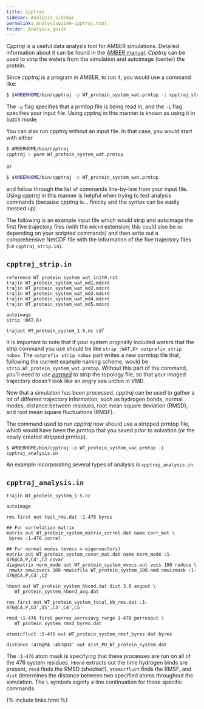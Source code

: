 ```yaml
---
title: Cpptraj
sidebar: Analysis_sidebar
permalink: Analysisguide-cpptraj.html
folder: Analysis_guide
---
```


<link rel="stylesheet" href="css/theme-purple.css">

*Cpptraj* is a useful data analysis tool for AMBER simulations.
Detailed information about it can be found in the
[AMBER manual](http://ambermd.org/doc12/Amber19.pdf).
*Cpptraj* can be used to strip the waters from the simulation and autoimage
(center) the protein.

Since *cpptraj* is a program in AMBER, to run it, you would use a command like:
```bash
$ $AMBERHOME/bin/cpptraj -p WT_protein_system_wat.prmtop -i cpptraj_strip.in
```
The `-p` flag specifies that a prmtop file is being read in, and the
`-i` flag specifies your input file.
Using *cpptraj* in this manner is known as using it in batch mode.

You can also run *cpptraj* without an input file. In that case, you would start
with either
```bash
$ AMBERHOME/bin/cpptraj
cpptraj > parm WT_protein_system_wat.prmtop
```
or
```bash
$ $AMBERHOME/bin/cpptraj -p WT_protein_system_wat.prmtop
```
and follow through the list of commands line-by-line from your input file.
Using *cpptraj* in this manner is helpful when trying to test analysis commands
(because *cpptraj* is... finicky and the syntax can be easily messed up).

The following is an example input file which would strip and autoimage the
first five trajectory files (with the `mdcrd` extension;
this could also be `nc` depending on your scripted commands) and then write out
a comprehensive NetCDF file with the information of the five trajectory files
(i.e `cpptraj_strip.in`).

## `cpptraj_strip.in`
```
reference WT_protein_system_wat_init0.rst
trajin WT_protein_system_wat_md1.mdcrd
trajin WT_protein_system_wat_md2.mdcrd
trajin WT_protein_system_wat_md3.mdcrd
trajin WT_protein_system_wat_md4.mdcrd
trajin WT_protein_system_wat_md5.mdcrd

autoimage
strip :WAT,K+

trajout WT_protein_system_1-5.nc cdf
```

It is important to note that if your system originally included waters that the
strip command you use should be like `strip :WAT,K+ outprefix strip nobox`.
The `outprefix strip nobox` part writes a new parmtop file that, following the
current example naming scheme, would be `strip.WT_protein_system_wat.prmtop`.
Without this part of the command, you'll need to use
[<i>parmed</i>](Analysisguide-parmed.html) to strip the topology file, so that
your imaged trajectory doesn't look like an angry sea urchin in VMD.

Now that a simulation has been processed, *cpptraj* can be used to gather a lot
of different trajectory information, such as hydrogen bonds, normal modes,
distance between residues, root mean square deviation (RMSD), and root mean
square fluctuations (RMSF).

The command used to run *cpptraj* now should use a stripped prmtop file, which
would have been the prmtop that you saved prior to solvation (or the newly
created stripped prmtop).
```
$ AMBERHOME/bin/cpptraj -p WT_protein_system_vac.prmtop -i cpptraj_analysis.in
```

An example incorporating several types of analysis is `cpptraj_analysis.in`.

## `cpptraj_analysis.in`
```
trajin WT_protein_system_1-5.nc

autoimage

rms first out test_rms.dat :1-476 byres

## For correlation matrix
matrix out WT_protein_system_matrix_correl.dat name corr_mat \
 byres :1-476 correl

## For normal modes (evecs = eigenvectors)
matrix out WT_protein_system_covar_mat.dat name norm_mode :1-476@CA,P,C4',C2 covar
diagmatrix norm_mode out WT_protein_system_evecs.out vecs 100 reduce \
 nmwiz nmwizvecs 100 nmwizfile WT_protein_system_100.nmd nmwizmask :1-476@CA,P,C4',C2

hbond out WT_protein_system_hbond.dat dist 3.0 avgout \
   WT_protein_system_hbond_avg.dat

rms first out WT_protein_system_total_bb_rms.dat :1-476@CA,P,O3',O5',C3',C4',C5'

rmsd :1-476 first perres perresavg range 1-476 perresout \
   WT_protein_system_rmsd_byres.dat

atomicfluct :1-476 out WT_protein_system_rmsf_byres.dat byres

distance :476@PA :457@O3' out dist_PO_WT_protein_system.dat
```
The `:1-476` atom mask is specifying that these processes are run on all of the
476 system residues.
`hbond` extracts out the time hydrogen binds are present,
`rmsd` finds the RMSD (shocker!),
`atomicfluct` finds the RMSF, and `dist` determines
the distance between two specified atoms throughout the simulation.
The `\` symbols signify a line continuation for those specific commands.

{% include links.html %}

